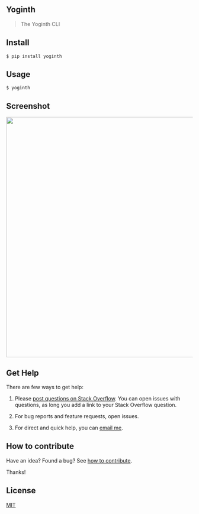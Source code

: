 ## Yoginth

> The Yoginth CLI

## Install

```
$ pip install yoginth
```

## Usage

```
$ yoginth
```

## Screenshot

<img src="https://gitlab.com/yoginth/yoginth/raw/master/Screenshot.png" width="650">

## Get Help

There are few ways to get help:

 1. Please [post questions on Stack Overflow](https://stackoverflow.com/questions/ask). You can open issues with questions, as long you add a link to your Stack Overflow question.

 2. For bug reports and feature requests, open issues.

 3. For direct and quick help, you can [email me](mailto://yoginth@zoho.com).

## How to contribute
Have an idea? Found a bug? See [how to contribute][contributing].

Thanks!

## License

[MIT][license]

[LICENSE]: https://yoginth.mit-license.org/
[contributing]: /CONTRIBUTING.md
